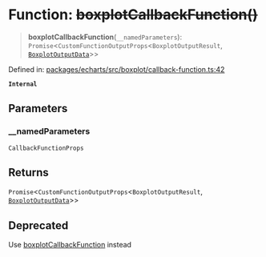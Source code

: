 # Function: ~~boxplotCallbackFunction()~~

> **boxplotCallbackFunction**(`__namedParameters`): `Promise`\<`CustomFunctionOutputProps`\<`BoxplotOutputResult`, [`BoxplotOutputData`](../type-aliases/BoxplotOutputData.md)\>\>

Defined in: [packages/echarts/src/boxplot/callback-function.ts:42](https://github.com/GeoDaCenter/openassistant/blob/a9f2271d1019f6c25c10dd4b3bdb64fcf16999b2/packages/echarts/src/boxplot/callback-function.ts#L42)

**`Internal`**

## Parameters

### \_\_namedParameters

`CallbackFunctionProps`

## Returns

`Promise`\<`CustomFunctionOutputProps`\<`BoxplotOutputResult`, [`BoxplotOutputData`](../type-aliases/BoxplotOutputData.md)\>\>

## Deprecated

Use [boxplotCallbackFunction](boxplotCallbackFunction.md) instead
